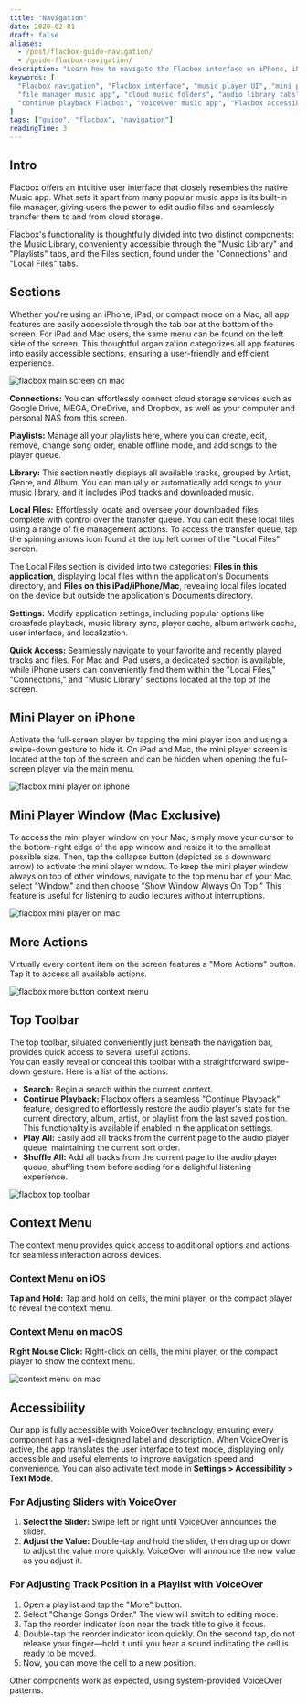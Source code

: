 ```yaml
---
title: "Navigation"
date: 2020-02-01
draft: false
aliases:
  - /post/flacbox-guide-navigation/
  - /guide-flacbox-navigation/
description: "Learn how to navigate the Flacbox interface on iPhone, iPad, and Mac. This guide covers Music Library, Local Files, Playlists, Settings, the mini player, top toolbar, and VoiceOver accessibility features."
keywords: [
  "Flacbox navigation", "Flacbox interface", "music player UI", "mini player iOS Mac",
  "file manager music app", "cloud music folders", "audio library tabs", 
  "continue playback Flacbox", "VoiceOver music app", "Flacbox accessibility"
]
tags: ["guide", "flacbox", "navigation"]
readingTime: 3
---
```


## Intro

Flacbox offers an intuitive user interface that closely resembles the native Music app. What sets it apart from many popular music apps is its built-in file manager, giving users the power to edit audio files and seamlessly transfer them to and from cloud storage.

Flacbox's functionality is thoughtfully divided into two distinct components: the Music Library, conveniently accessible through the "Music Library" and "Playlists" tabs, and the Files section, found under the "Connections" and "Local Files" tabs.

## Sections

Whether you're using an iPhone, iPad, or compact mode on a Mac, all app features are easily accessible through the tab bar at the bottom of the screen. For iPad and Mac users, the same menu can be found on the left side of the screen. This thoughtful organization categorizes all app features into easily accessible sections, ensuring a user-friendly and efficient experience.

![flacbox main screen on mac](21260c_1df3c22f20c64d13a7fc4de8052799b0~mv2.png)

**Connections:** You can effortlessly connect cloud storage services such as Google Drive, MEGA, OneDrive, and Dropbox, as well as your computer and personal NAS from this screen.

**Playlists:** Manage all your playlists here, where you can create, edit, remove, change song order, enable offline mode, and add songs to the player queue.

**Library:** This section neatly displays all available tracks, grouped by Artist, Genre, and Album. You can manually or automatically add songs to your music library, and it includes iPod tracks and downloaded music.

**Local Files:** Effortlessly locate and oversee your downloaded files, complete with control over the transfer queue. You can edit these local files using a range of file management actions. To access the transfer queue, tap the spinning arrows icon found at the top left corner of the "Local Files" screen.

The Local Files section is divided into two categories: **Files in this application**, displaying local files within the application's Documents directory, and **Files on this iPad/iPhone/Mac**, revealing local files located on the device but outside the application's Documents directory.

**Settings:** Modify application settings, including popular options like crossfade playback, music library sync, player cache, album artwork cache, user interface, and localization.

**Quick Access:** Seamlessly navigate to your favorite and recently played tracks and files. For Mac and iPad users, a dedicated section is available, while iPhone users can conveniently find them within the "Local Files," "Connections," and "Music Library" sections located at the top of the screen.

## Mini Player on iPhone

Activate the full-screen player by tapping the mini player icon and using a swipe-down gesture to hide it. On iPad and Mac, the mini player screen is located at the top of the screen and can be hidden when opening the full-screen player via the main menu.

![flacbox mini player on iphone](21260c_cb4ce9f954e246a09648bcf570a135ab~mv2.jpeg)

## Mini Player Window (Mac Exclusive)

To access the mini player window on your Mac, simply move your cursor to the bottom-right edge of the app window and resize it to the smallest possible size. Then, tap the collapse button (depicted as a downward arrow) to activate the mini player window. To keep the mini player window always on top of other windows, navigate to the top menu bar of your Mac, select "Window," and then choose "Show Window Always On Top." This feature is useful for listening to audio lectures without interruptions.

![flacbox mini player on mac](21260c_cba48622aaa54e8f9491bbf181bb7f41~mv2.png)

## More Actions

Virtually every content item on the screen features a "More Actions" button. Tap it to access all available actions.

![flacbox more button context menu](21260c_03c3140f30644909b6b6ee7ba8ec89de~mv2.png)

## Top Toolbar

The top toolbar, situated conveniently just beneath the navigation bar, provides quick access to several useful actions.  
You can easily reveal or conceal this toolbar with a straightforward swipe-down gesture. Here is a list of the actions:

- **Search:** Begin a search within the current context.  
- **Continue Playback:** Flacbox offers a seamless "Continue Playback" feature, designed to effortlessly restore the audio player's state for the current directory, album, artist, or playlist from the last saved position. This functionality is available if enabled in the application settings.  
- **Play All:** Easily add all tracks from the current page to the audio player queue, maintaining the current sort order.  
- **Shuffle All:** Add all tracks from the current page to the audio player queue, shuffling them before adding for a delightful listening experience.

![flacbox top toolbar](21260c_167a51b67d544ce6a229bd5c1cb8c0ac~mv2.png)

## Context Menu

The context menu provides quick access to additional options and actions for seamless interaction across devices.

### Context Menu on iOS

**Tap and Hold:** Tap and hold on cells, the mini player, or the compact player to reveal the context menu.

### Context Menu on macOS

**Right Mouse Click:** Right-click on cells, the mini player, or the compact player to show the context menu.

![context menu on mac](21260c_a1ff22e697d5484394c2a2ba6b344596~mv2.png)

## Accessibility

Our app is fully accessible with VoiceOver technology, ensuring every component has a well-designed label and description. When VoiceOver is active, the app translates the user interface to text mode, displaying only accessible and useful elements to improve navigation speed and convenience. You can also activate text mode in **Settings > Accessibility > Text Mode**.

### For Adjusting Sliders with VoiceOver

1. **Select the Slider:** Swipe left or right until VoiceOver announces the slider.  
2. **Adjust the Value:** Double-tap and hold the slider, then drag up or down to adjust the value more quickly. VoiceOver will announce the new value as you adjust it.

### For Adjusting Track Position in a Playlist with VoiceOver

1. Open a playlist and tap the "More" button.  
2. Select "Change Songs Order." The view will switch to editing mode.  
3. Tap the reorder indicator icon near the track title to give it focus.  
4. Double-tap the reorder indicator icon quickly. On the second tap, do not release your finger—hold it until you hear a sound indicating the cell is ready to be moved.  
5. Now, you can move the cell to a new position.

Other components work as expected, using system-provided VoiceOver patterns.